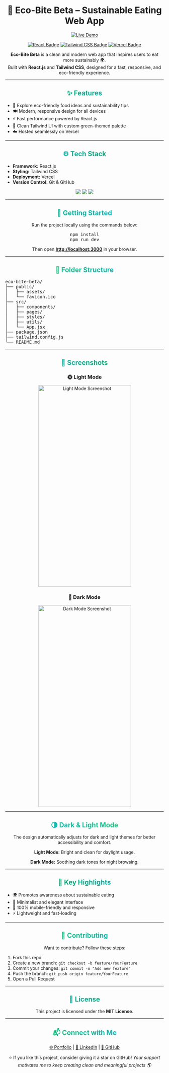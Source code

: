 <h1 align="center">🌱 Eco-Bite Beta – Sustainable Eating Web App</h1>

<p align="center">
  <a href="https://eco-bite-beta.vercel.app/" target="_blank">
    <img src="https://img.shields.io/badge/🌐_Live_Demo-000?style=for-the-badge&logo=vercel&logoColor=white" alt="Live Demo">
  </a>
</p>

<p align="center">
  <a href="https://react.dev/" target="_blank"><img src="https://img.shields.io/badge/React-20232A?style=for-the-badge&logo=react&logoColor=61DAFB" alt="React Badge"></a>
  <a href="https://tailwindcss.com/" target="_blank"><img src="https://img.shields.io/badge/Tailwind_CSS-06B6D4?style=for-the-badge&logo=tailwindcss&logoColor=white" alt="Tailwind CSS Badge"></a>
  <a href="https://vercel.com/" target="_blank"><img src="https://img.shields.io/badge/Vercel-000000?style=for-the-badge&logo=vercel&logoColor=white" alt="Vercel Badge"></a>
</p>

<p align="center">
  <strong>Eco-Bite Beta</strong> is a clean and modern web app that inspires users to eat more sustainably 🌍.<br>
  Built with <strong>React.js</strong> and <strong>Tailwind CSS</strong>, designed for a fast, responsive, and eco-friendly experience.
</p>

---

<div align="center">
<h2 style="background: linear-gradient(90deg,#16a34a,#06b6d4); -webkit-background-clip: text; color: transparent;">✨ Features</h2>
<ul align="left">
  <li>🌿 Explore eco-friendly food ideas and sustainability tips</li>
  <li>🍽️ Modern, responsive design for all devices</li>
  <li>⚡ Fast performance powered by React.js</li>
  <li>🎨 Clean Tailwind UI with custom green-themed palette</li>
  <li>☁️ Hosted seamlessly on Vercel</li>
</ul>
</div>

---

<div align="center">
<h2 style="background: linear-gradient(90deg,#06b6d4,#16a34a); -webkit-background-clip: text; color: transparent;">⚙ Tech Stack</h2>
<ul align="left">
  <li><strong>Framework:</strong> React.js</li>
  <li><strong>Styling:</strong> Tailwind CSS</li>
  <li><strong>Deployment:</strong> Vercel</li>
  <li><strong>Version Control:</strong> Git & GitHub</li>
</ul>

<p align="center">
  <img src="https://img.shields.io/badge/VS_Code-0078d7?style=for-the-badge&logo=visualstudiocode&logoColor=white">
  <img src="https://img.shields.io/badge/GitHub-181717?style=for-the-badge&logo=github&logoColor=white">
  <img src="https://img.shields.io/badge/Vercel-000000?style=for-the-badge&logo=vercel&logoColor=white">
</p>
</div>

---

<div align="center">
<h2 style="background: linear-gradient(90deg,#10b981,#06b6d4); -webkit-background-clip: text; color: transparent;">🧠 Getting Started</h2>
<p>Run the project locally using the commands below:</p>
<pre>
npm install
npm run dev
</pre>
<p>Then open <a href="http://localhost:3000" target="_blank"><strong>http://localhost:3000</strong></a> in your browser.</p>
</div>

---

<div align="center">
<h2 style="background: linear-gradient(90deg,#22c55e,#06b6d4); -webkit-background-clip: text; color: transparent;">📂 Folder Structure</h2>
<pre align="left">
eco-bite-beta/
├── public/
│   ├── assets/
│   └── favicon.ico
├── src/
│   ├── components/
│   ├── pages/
│   ├── styles/
│   ├── utils/
│   └── App.jsx
├── package.json
├── tailwind.config.js
└── README.md
</pre>
</div>

---

<div align="center">
<h2 style="background: linear-gradient(90deg,#06b6d4,#16a34a); -webkit-background-clip: text; color: transparent;">📸 Screenshots</h2>
<h3>🌞 Light Mode</h3>
<img src="https://i.ibb.co/kX0Xj1f/eco-light.jpg" alt="Light Mode Screenshot" width="295" height="641">
<h3>🌙 Dark Mode</h3>
<img src="https://i.ibb.co/tLYYN4s/eco-dark.jpg" alt="Dark Mode Screenshot" width="295" height="641">
</div>

---

<div align="center">
<h2 style="background: linear-gradient(90deg,#06b6d4,#22c55e); -webkit-background-clip: text; color: transparent;">🌗 Dark & Light Mode</h2>
<p>The design automatically adjusts for dark and light themes for better accessibility and comfort.</p>
<p><strong>Light Mode:</strong> Bright and clean for daylight usage.</p>
<p><strong>Dark Mode:</strong> Soothing dark tones for night browsing.</p>
</div>

---

<div align="center">
<h2 style="background: linear-gradient(90deg,#16a34a,#06b6d4); -webkit-background-clip: text; color: transparent;">🧩 Key Highlights</h2>
<ul align="left">
  <li>🌍 Promotes awareness about sustainable eating</li>
  <li>💚 Minimalist and elegant interface</li>
  <li>📱 100% mobile-friendly and responsive</li>
  <li>⚡ Lightweight and fast-loading</li>
</ul>
</div>

---

<div align="center">
<h2 style="background: linear-gradient(90deg,#22c55e,#06b6d4); -webkit-background-clip: text; color: transparent;">🤝 Contributing</h2>
<p>Want to contribute? Follow these steps:</p>
<ol align="left">
  <li>Fork this repo</li>
  <li>Create a new branch: <code>git checkout -b feature/YourFeature</code></li>
  <li>Commit your changes: <code>git commit -m "Add new feature"</code></li>
  <li>Push the branch: <code>git push origin feature/YourFeature</code></li>
  <li>Open a Pull Request</li>
</ol>
</div>

---

<div align="center">
<h2 style="background: linear-gradient(90deg,#06b6d4,#16a34a); -webkit-background-clip: text; color: transparent;">🧾 License</h2>
<p>This project is licensed under the <strong>MIT License</strong>.</p>
</div>

---

<div align="center">
<h2 style="background: linear-gradient(90deg,#22c55e,#06b6d4); -webkit-background-clip: text; color: transparent;">📬 Connect with Me</h2>
<p align="center">
  <a href="https://deepanshu-thakur-portfolio.vercel.app/" target="_blank">🌐 Portfolio</a> |
  <a href="https://www.linkedin.com/in/deepanshu-thakur-1ab5a4330" target="_blank">💼 LinkedIn</a> |
  <a href="https://github.com/Deepanshuthakur17" target="_blank">🐙 GitHub</a>
</p>

<p align="center">
⭐ If you like this project, consider giving it a star on GitHub!  
<em>Your support motivates me to keep creating clean and meaningful projects 🌎</em>
</p>
</div>